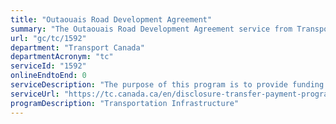 ```yaml
---
title: "Outaouais Road Development Agreement"
summary: "The Outaouais Road Development Agreement service from Transport Canada is not available end-to-end online, according to the GC Service Inventory."
url: "gc/tc/1592"
department: "Transport Canada"
departmentAcronym: "tc"
serviceId: "1592"
onlineEndtoEnd: 0
serviceDescription: "The purpose of this program is to provide funding to the Government of Quebec for highway improvements made to enhance overall efficiency and promote safety while encouraging regional and industrial development and tourism in the National Capital Region."
serviceUrl: "https://tc.canada.ca/en/disclosure-transfer-payment-programs-under-5-million#table14"
programDescription: "Transportation Infrastructure"
---
```

